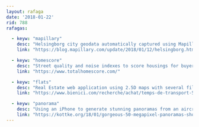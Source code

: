 ```yaml
---
layout: rafaga
date: '2018-01-22'
rid: 788
rafagas:

  - keyw: "mapillary"
    desc: "Helsingborg city geodata automatically captured using Mapillary"
    link: "https://blog.mapillary.com/update/2018/01/12/helsingborg.html"

  - keyw: "homescore"
    desc: "Street quality and noise indexes to score housings for buyers, renters and real estate professionals"
    link: "https://www.totalhomescore.com/"

  - keyw: "flats"
    desc: "Real Estate web application using 2.5D maps with several filters to find your best apartment"
    link: "https://www.bienici.com/recherche/achat/temps-de-transport-5a380bc06505ff009ba4c3b9?camera=17_-1.7078529_48.1212993_54.454_20.913"

  - keyw: "panorama"
    desc: "Using an iPhone to generate stunning panoramas from an aircraft belly at 20K feet"
    link: "https://kottke.org/18/01/gorgeous-50-megapixel-panoramas-shot-on-an-iphone-at-20000-feet"
---
```


